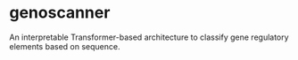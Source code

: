 # genoscanner
An interpretable Transformer-based architecture to classify gene regulatory elements based on sequence. 
